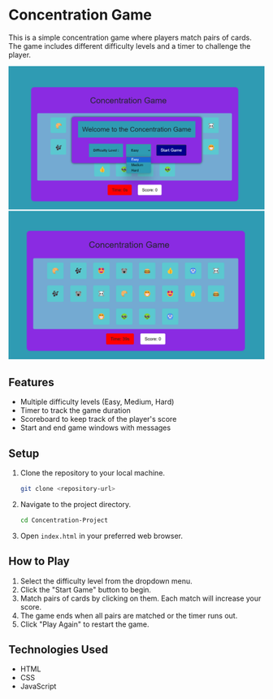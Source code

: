 # Concentration Game

This is a simple concentration game where players match pairs of cards. The game includes different difficulty levels and a timer to challenge the player.

![Concentration Game Screenshot](Screenshot%202025-01-22%20023842.png)
![Concentration Game Screenshot](Screenshot%202025-01-22%20023926.png)

## Features

- Multiple difficulty levels (Easy, Medium, Hard)
- Timer to track the game duration
- Scoreboard to keep track of the player's score
- Start and end game windows with messages

## Setup

1. Clone the repository to your local machine.
    ```sh
    git clone <repository-url>
    ```
2. Navigate to the project directory.
    ```sh
    cd Concentration-Project
    ```
3. Open `index.html` in your preferred web browser.

## How to Play

1. Select the difficulty level from the dropdown menu.
2. Click the "Start Game" button to begin.
3. Match pairs of cards by clicking on them. Each match will increase your score.
4. The game ends when all pairs are matched or the timer runs out.
5. Click "Play Again" to restart the game.

## Technologies Used

- HTML
- CSS
- JavaScript
